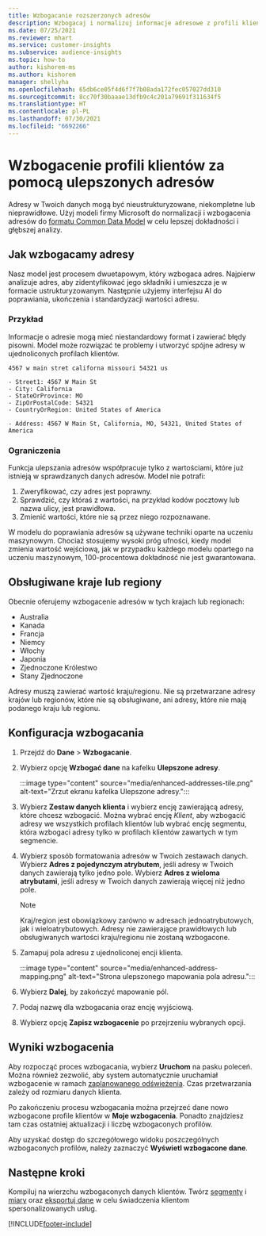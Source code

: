 ```yaml
---
title: Wzbogacanie rozszerzonych adresów
description: Wzbogacaj i normalizuj informacje adresowe z profili klientów za pomocą modeli firmy Microsoft.
ms.date: 07/25/2021
ms.reviewer: mhart
ms.service: customer-insights
ms.subservice: audience-insights
ms.topic: how-to
author: kishorem-ms
ms.author: kishorem
manager: shellyha
ms.openlocfilehash: 65db6ce05f4d6f7f7b08ada172fec057027dd310
ms.sourcegitcommit: 8cc70f30baaae13dfb9c4c201a79691f311634f5
ms.translationtype: HT
ms.contentlocale: pl-PL
ms.lasthandoff: 07/30/2021
ms.locfileid: "6692266"
---
```

# <a name="enrichment-of-customer-profiles-with-enhanced-addresses"></a>Wzbogacenie profili klientów za pomocą ulepszonych adresów

Adresy w Twoich danych mogą być nieustrukturyzowane, niekompletne lub nieprawidłowe. Użyj modeli firmy Microsoft do normalizacji i wzbogacenia adresów do [formatu Common Data Model](/common-data-model/schema/core/applicationcommon/address) w celu lepszej dokładności i głębszej analizy.

## <a name="how-we-enhance-addresses"></a>Jak wzbogacamy adresy

Nasz model jest procesem dwuetapowym, który wzbogaca adres. Najpierw analizuje adres, aby zidentyfikować jego składniki i umieszcza je w formacie ustrukturyzowanym. Następnie użyjemy interfejsu AI do poprawiania, ukończenia i standardyzacji wartości adresu.

### <a name="example"></a>Przykład

Informacje o adresie mogą mieć niestandardowy format i zawierać błędy pisowni. Model może rozwiązać te problemy i utworzyć spójne adresy w ujednoliconych profilach klientów.

```Input
4567 w main stret californa missouri 54321 us
```

```Output
- Street1: 4567 W Main St
- City: California
- StateOrProvince: MO
- ZipOrPostalCode: 54321
- CountryOrRegion: United States of America

- Address: 4567 W Main St, California, MO, 54321, United States of America
```

### <a name="limitations"></a>Ograniczenia

Funkcja ulepszania adresów współpracuje tylko z wartościami, które już istnieją w sprawdzanych danych adresów. Model nie potrafi: 

1. Zweryfikować, czy adres jest poprawny.
2. Sprawdzić, czy któraś z wartości, na przykład kodów pocztowy lub nazwa ulicy, jest prawidłowa.
3. Zmienić wartości, które nie są przez niego rozpoznawane.

W modelu do poprawiania adresów są używane techniki oparte na uczeniu maszynowym. Chociaż stosujemy wysoki próg ufności, kiedy model zmienia wartość wejściową, jak w przypadku każdego modelu opartego na uczeniu maszynowym, 100-procentowa dokładność nie jest gwarantowana.

## <a name="supported-countries-or-regions"></a>Obsługiwane kraje lub regiony

Obecnie oferujemy wzbogacenie adresów w tych krajach lub regionach: 

- Australia
- Kanada
- Francja
- Niemcy
- Włochy
- Japonia
- Zjednoczone Królestwo
- Stany Zjednoczone

Adresy muszą zawierać wartość kraju/regionu. Nie są przetwarzane adresy krajów lub regionów, które nie są obsługiwane, ani adresy, które nie mają podanego kraju lub regionu.

## <a name="configure-the-enrichment"></a>Konfiguracja wzbogacania

1. Przejdź do **Dane** > **Wzbogacanie**.

1. Wybierz opcję **Wzbogać dane** na kafelku **Ulepszone adresy**.

   :::image type="content" source="media/enhanced-addresses-tile.png" alt-text="Zrzut ekranu kafelka Ulepszone adresy.":::

1. Wybierz **Zestaw danych klienta** i wybierz encję zawierającą adresy, które chcesz wzbogacić. Można wybrać encję *Klient*, aby wzbogacić adresy we wszystkich profilach klientów lub wybrać encję segmentu, która wzbogaci adresy tylko w profilach klientów zawartych w tym segmencie.

1. Wybierz sposób formatowania adresów w Twoich zestawach danych. Wybierz **Adres z pojedynczym atrybutem**, jeśli adresy w Twoich danych zawierają tylko jedno pole. Wybierz **Adres z wieloma atrybutami**, jeśli adresy w Twoich danych zawierają więcej niż jedno pole.

   > [!NOTE]
   > Kraj/region jest obowiązkowy zarówno w adresach jednoatrybutowych, jak i wieloatrybutowych. Adresy nie zawierające prawidłowych lub obsługiwanych wartości kraju/regionu nie zostaną wzbogacone.

1.  Zamapuj pola adresu z ujednoliconej encji klienta.

    :::image type="content" source="media/enhanced-address-mapping.png" alt-text="Strona ulepszonego mapowania pola adresu.":::

1. Wybierz **Dalej**, by zakończyć mapowanie pól.

1. Podaj nazwę dla wzbogacania oraz encję wyjściową.

1. Wybierz opcję **Zapisz wzbogacenie** po przejrzeniu wybranych opcji.

## <a name="enrichment-results"></a>Wyniki wzbogacenia

Aby rozpocząć proces wzbogacania, wybierz **Uruchom** na pasku poleceń. Można również zezwolić, aby system automatycznie uruchamiał wzbogacenie w ramach [zaplanowanego odświeżenia](system.md#schedule-tab). Czas przetwarzania zależy od rozmiaru danych klienta.

Po zakończeniu procesu wzbogacania można przejrzeć dane nowo wzbogacone profile klientów w **Moje wzbogacenia**. Ponadto znajdziesz tam czas ostatniej aktualizacji i liczbę wzbogaconych profilów.

Aby uzyskać dostęp do szczegółowego widoku poszczególnych wzbogaconych profilów, należy zaznaczyć **Wyświetl wzbogacone dane**.

## <a name="next-steps"></a>Następne kroki

Kompiluj na wierzchu wzbogaconych danych klientów. Twórz [segmenty](segments.md) i [miary](measures.md) oraz [eksportuj dane](export-destinations.md) w celu świadczenia klientom spersonalizowanych usług.

[!INCLUDE[footer-include](../includes/footer-banner.md)]

